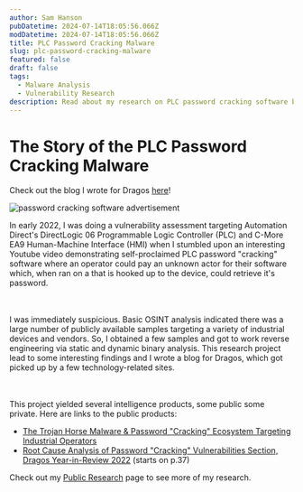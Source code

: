 ```yaml
---
author: Sam Hanson
pubDatetime: 2024-07-14T18:05:56.066Z
modDatetime: 2024-07-14T18:05:56.066Z
title: PLC Password Cracking Malware
slug: plc-password-cracking-malware
featured: false
draft: false
tags:
  - Malware Analysis
  - Vulnerability Research
description: Read about my research on PLC password cracking software being sold online. Turns out, it also gives you a Sality malware infection. This research was covered in major tech journals!
---
```


# The Story of the PLC Password Cracking Malware

Check out the blog I wrote for Dragos [here](https://www.dragos.com/blog/the-trojan-horse-malware-password-cracking-ecosystem-targeting-industrial-operators/)!

<div>
  <img src="/assets/pass-cracking-advertisement.png" class="sm:w-1/2 mx-auto" alt="password cracking software advertisement">
</div>

In early 2022, I was doing a vulnerability assessment targeting Automation Direct's DirectLogic 06 Programmable Logic Controller (PLC) and C-More EA9 Human-Machine Interface (HMI) when I stumbled upon an interesting Youtube video demonstrating self-proclaimed PLC password "cracking" software where an operator could pay an unknown actor for their software which, when ran on a that is hooked up to the device, could retrieve it's password.

<br></br>
I was immediately suspicious. Basic OSINT analysis indicated there was a large number of publicly available samples targeting a variety of industrial devices and vendors. So, I obtained a few samples and got to work reverse engineering via static and dynamic binary analysis. This research project lead to some interesting findings and I wrote a blog for Dragos, which got picked up by a few technology-related sites.

<br></br>
This project yielded several intelligence products, some public some private. Here are links to the public products:

- [The Trojan Horse Malware & Password "Cracking" Ecosystem Targeting Industrial Operators](https://www.dragos.com/blog/the-trojan-horse-malware-password-cracking-ecosystem-targeting-industrial-operators/)
- [Root Cause Analysis of Password "Cracking" Vulnerabilities Section, Dragos Year-in-Review 2022](https://hub.dragos.com/hubfs/312-Year-in-Review/2022/Dragos_Year-In-Review-Report-2022.pdf?hsLang=en) (starts on p.37)

Check out my [Public Research](/posts/public-research/) page to see more of my research.
